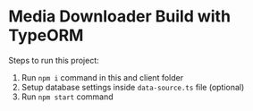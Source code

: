 # Media Downloader Build with TypeORM

Steps to run this project:

1. Run `npm i` command in this and client folder
2. Setup database settings inside `data-source.ts` file (optional)
3. Run `npm start` command
